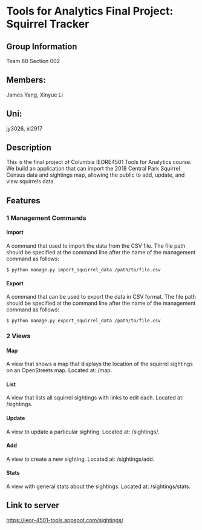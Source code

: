 # Tools for Analytics Final Project: Squirrel Tracker
## Group Information
Team 80 Section 002
## Members: 
James Yang, Xinyue Li
## Uni: 
jy3026, xl2917
## Description
This is the final project of Columbia IEORE4501 Tools for Analytics course. 
We build an application that can import the 2018 Central Park Squirrel Census data and sightings map, allowing the public to add, update, and view squirrels data.

## Features
### 1 Management Commands
#### Import
A command that used to import the data from the CSV file. 
The file path should be specified at the command line after the name of the management command as follows:
```
$ python manage.py import_squirrel_data /path/to/file.csv
```
#### Export
A command that can be used to export the data in CSV format. 
The file path should be specified at the command line after the name of the management command as follows:
```
$ python manage.py export_squirrel_data /path/to/file.csv
```
### 2 Views
#### Map
A view that shows a map that displays the location of the squirrel sightings on an OpenStreets map. 
Located at: /map.
#### List
A view that lists all squirrel sightings with links to edit each. 
Located at: /sightings.
#### Update
A view to update a particular sighting. 
Located at: /sightings/<unique-squirrel-id>.
#### Add
A view to create a new sighting. 
Located at: /sightings/add.
#### Stats
A view with general stats about the sightings.
Located at: /sightings/stats.


## Link to server
https://ieor-4501-tools.appspot.com/sightings/
